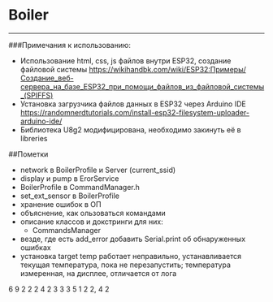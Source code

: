 # Boiler
 

---

###Примечания к использованию:

- Использование html, css, js файлов внутри ESP32, создание файловой системы https://wikihandbk.com/wiki/ESP32:Примеры/Создание_веб-сервера_на_базе_ESP32_при_помощи_файлов_из_файловой_системы_(SPIFFS)
- Установка загрузчика файлов данных в ESP32 через Arduino IDE https://randomnerdtutorials.com/install-esp32-filesystem-uploader-arduino-ide/
- Библиотека U8g2 модифицирована, необходимо закинуть её в libreries

##Пометки
- network в BoilerProfile и Server (current_ssid)
- display и pump в ErorService
- BoilerProfile в CommandManager.h
- set_ext_sensor в BoilerProfile
- хранение ошибок в ОП
- объяснение, как ользоваться командами
- описание классов и докстринги для них:
    - CommandsManager
- везде, где есть add_error добавить Serial.print об обнаруженных ошибках
- установка target temp работает неправильно, устанавливается текущая температура, пока не перезапустить; температура измеренная, на дисплее, отличается от лога 
	
6
9
2
2
2
4
2
3
3
3
5
1
2
2,
4
2